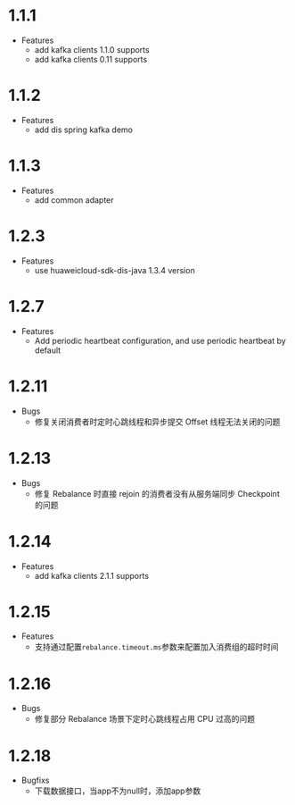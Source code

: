 # 1.1.1

- Features
  * add kafka clients 1.1.0 supports
  * add kafka clients 0.11 supports
  
# 1.1.2
- Features
  * add dis spring kafka demo

# 1.1.3
- Features
  * add common adapter

# 1.2.3
- Features
  * use huaweicloud-sdk-dis-java 1.3.4 version

# 1.2.7
- Features
  * Add periodic heartbeat configuration, and use periodic heartbeat by default
  
# 1.2.11
- Bugs
  * 修复关闭消费者时定时心跳线程和异步提交 Offset 线程无法关闭的问题
  
# 1.2.13
- Bugs
  * 修复 Rebalance 时直接 rejoin 的消费者没有从服务端同步 Checkpoint 的问题
  
# 1.2.14
- Features
  * add kafka clients 2.1.1 supports
  
# 1.2.15
- Features
  * 支持通过配置`rebalance.timeout.ms`参数来配置加入消费组的超时时间
  
# 1.2.16
- Bugs
  * 修复部分 Rebalance 场景下定时心跳线程占用 CPU 过高的问题

# 1.2.18
- Bugfixs
  * 下载数据接口，当app不为null时，添加app参数